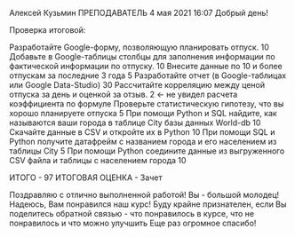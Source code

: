 Алексей Кузьмин
ПРЕПОДАВАТЕЛЬ
4 мая 2021 16:07
Добрый день!

Проверка итоговой:

Разработайте Google-форму, позволяющую планировать отпуск.
10
Добавьте в Google-таблицы столбцы для заполнения информации по фактической информации по отпуску.
10
Внесите данные по 10 и более отпускам за последние 3 года
5
Разработайте отчет (в Google-таблицах или Google Data-Studio)
30
Рассчитайте корреляцию между ценой отпуска за день и оценкой за отзыв.
2 <- не увидел расчета коэффициента по формуле
Проверьте статистическую гипотезу, что вы хорошо планируете отпуска
5
При помощи Python и SQL найдите, как называются ваши города в таблице City базы данных World-db
10
Скачайте данные в CSV и откройте их в Python
10
При помощи SQL и Python получите датафрейм с названием города и его населением из таблицы City
5
При помощи Python соедините данные из выгруженного CSV файла и таблицы с населением города
10

ИТОГО - 97
ИТОГОВАЯ ОЦЕНКА - Зачет

Поздравляю с отлично выполненной работой! Вы - большой молодец! Надеюсь, Вам понравился наш курс! Буду крайне признателен, если Вы поделитесь обратной связью - что понравилось в курсе, что не понравилось и что можно улучшить Еще раз огромное спасибо!
